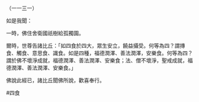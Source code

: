 （一一三一）

如是我聞：

一時，佛住舍衛國祇樹給孤獨園。

爾時，世尊告諸比丘：「如四食於四大，眾生安立，饒益攝受。何等為四？謂摶食、觸食、意思食、識食。如是四種，福德潤澤、善法潤澤，安樂食。何等為四？謂於佛不壞淨成就，福德潤澤、善法潤澤、安樂食；法、僧不壞淨，聖戒成就，福德潤澤、善法潤澤、安樂食。」

佛說此經已，諸比丘聞佛所說，歡喜奉行。



#四食
